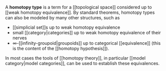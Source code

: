 A **homotopy type** is a term for a [[topological space]] considered up to [[weak homotopy equivalence]].  By standard theorems, homotopy types can also be modeled by many other structures, such as

* [[simplicial set]]s up to weak homotopy equivalence
* small [[category|categories]] up to weak homotopy equivalence of their nerves
* $\infty$-[[infinity-groupoid|groupoids]] up to categorical [[equivalence]] (this is the content of the [[homotopy hypothesis]]).

In most cases the tools of [[homotopy theory]], in particular [[model category|model categories]], can be used to establish these equivalences.
